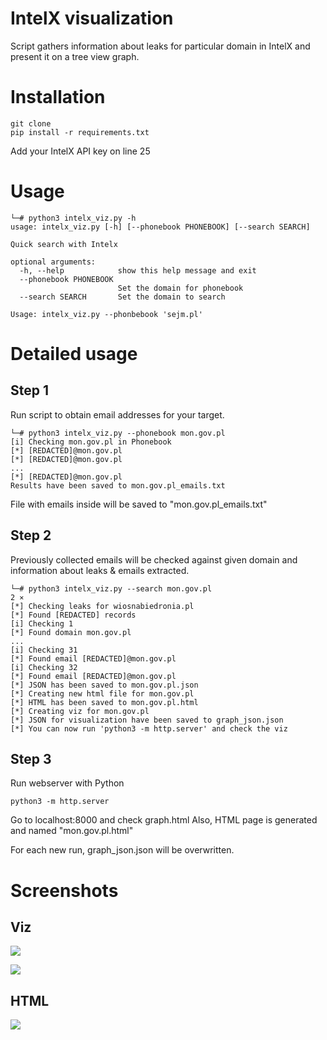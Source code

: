 # IntelX visualization

Script gathers information about leaks for particular domain in IntelX and present it on a tree view graph.

# Installation
```
git clone
pip install -r requirements.txt
```

Add your IntelX API key on line 25

# Usage
```
└─# python3 intelx_viz.py -h           
usage: intelx_viz.py [-h] [--phonebook PHONEBOOK] [--search SEARCH]

Quick search with Intelx

optional arguments:
  -h, --help            show this help message and exit
  --phonebook PHONEBOOK
                        Set the domain for phonebook
  --search SEARCH       Set the domain to search

Usage: intelx_viz.py --phonbebook 'sejm.pl'
```

# Detailed usage

## Step 1

Run script to obtain email addresses for your target. 
```
└─# python3 intelx_viz.py --phonebook mon.gov.pl
[i] Checking mon.gov.pl in Phonebook
[*] [REDACTED]@mon.gov.pl
[*] [REDACTED]@mon.gov.pl
...
[*] [REDACTED]@mon.gov.pl
Results have been saved to mon.gov.pl_emails.txt
```

File with emails inside will be saved to "mon.gov.pl_emails.txt"

## Step 2

Previously collected emails will be checked against given domain and information about leaks & emails extracted.
```
└─# python3 intelx_viz.py --search mon.gov.pl                                                                                                                                              2 ⨯
[*] Checking leaks for wiosnabiedronia.pl
[*] Found [REDACTED] records
[i] Checking 1
[*] Found domain mon.gov.pl
...
[i] Checking 31
[*] Found email [REDACTED]@mon.gov.pl
[i] Checking 32
[*] Found email [REDACTED]@mon.gov.pl
[*] JSON has been saved to mon.gov.pl.json
[*] Creating new html file for mon.gov.pl
[*] HTML has been saved to mon.gov.pl.html
[*] Creating viz for mon.gov.pl
[*] JSON for visualization have been saved to graph_json.json
[*] You can now run 'python3 -m http.server' and check the viz
```

## Step 3
Run webserver with Python
```
python3 -m http.server
```

Go to localhost:8000 and check graph.html
Also, HTML page is generated and named "mon.gov.pl.html"

For each new run, graph_json.json will be overwritten.

# Screenshots

## Viz
![](https://www.offensiveosint.io/content/images/2021/07/image-12.png)

![](https://www.offensiveosint.io/content/images/2021/07/image-13.png)

## HTML
![](https://www.offensiveosint.io/content/images/2021/07/image-14.png)
